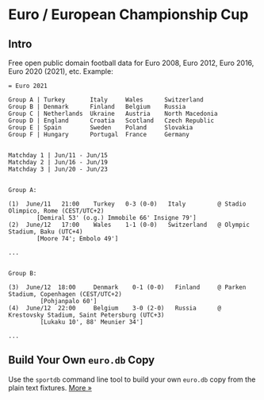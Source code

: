 # Euro / European Championship Cup


## Intro

Free open public domain football data for Euro 2008, Euro 2012, Euro 2016, Euro 2020 (2021),
etc.
Example:

```
= Euro 2021

Group A | Turkey       Italy     Wales      Switzerland
Group B | Denmark      Finland   Belgium    Russia
Group C | Netherlands  Ukraine   Austria    North Macedonia
Group D | England      Croatia   Scotland   Czech Republic
Group E | Spain        Sweden    Poland     Slovakia
Group F | Hungary      Portugal  France     Germany


Matchday 1 | Jun/11 - Jun/15
Matchday 2 | Jun/16 - Jun/19
Matchday 3 | Jun/20 - Jun/23


Group A:

(1)  June/11   21:00    Turkey   0-3 (0-0)   Italy         @ Stadio Olimpico, Rome (CEST/UTC+2)
        [Demiral 53' (o.g.) Immobile 66' Insigne 79']
(2)  June/12   17:00    Wales    1-1 (0-0)   Switzerland   @ Olympic Stadium, Baku (UTC+4)
        [Moore 74'; Embolo 49']

...


Group B:

(3)  June/12  18:00     Denmark    0-1 (0-0)   Finland     @ Parken Stadium, Copenhagen (CEST/UTC+2)
         [Pohjanpalo 60']
(4)  June/12  22:00     Belgium    3-0 (2-0)   Russia      @ Krestovsky Stadium, Saint Petersburg (UTC+3)
         [Lukaku 10', 88' Meunier 34']

...
```


## Build Your Own `euro.db` Copy

Use the `sportdb` command line tool to build your own `euro.db` copy
from the plain text fixtures. [More »](https://github.com/openfootball/quick-starter)

